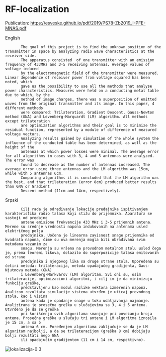 # RF-localization
Publication:
https://esveske.github.io/pdf/2019/PS78-Zb2019_I-PFE-MNAS.pdf
           
English        
          
           The goal of this project is to find the unknown position of the transmitter in space by analyzing radio wave characteristics at the receiver side.
           The apparatus consisted  of one transmitter with an emission frequency of 433MHz and 3-5 receiving antennas. Average values of voltage induced 
           by the electromagnetic field of the transmitter were measured. Linear dependence of receiver power from voltage squared has been noted, which 
           gave us the possibility to use all the methods that analyse power characteristics. Measures were held on a conducting metal table due to which, by the 
           method of image charges, there was a superposition of emitted waves from the original transmitter and its image. In this paper, 4 different methods
           were compared: Trilateration, Gradient Descent, Gauss-Newton method (GNA) and Levenberg-Marquardt (LM) algorithm. All methods except trilateration
           are optimization algorithms and their goal is to minimize the residual function, represented by a module of difference of measured voltage vectors.
           Analyzing results gained by simulation of the whole system the influence of the conducted table has been determined, as well as the height of the 
           antennas at which power losses were minimal. The average error for all algorithms in cases with 3, 4 and 5 antennas were analyzed. The error was 
           found to decrease as the number of antennas increased. The average error using three antennas and the LM algorithm was 15cm, while with 5 antennas 6cm.
           Comparing algorithms it is concluded that the LM algorithm was the best, and that trilateration (error 8cm) produced better results than GNA or Gradient
           Descent method (11cm and 14cm, respectively).
         
Srpski       
         
           Cilj rada je određivanje lokacije predajnika ispitivanjem karakteristika radio talasa koji stižu do prijemnika. Aparatura se sastoji od predajne 
           antene emisione frekvencije 433 MHz i 3-5 prijemnih antena. Merene su srednje vrednosti napona indukovanih na antenama usled električnog polja 
           predajnika. Uočena je linearna zavisnost snage prijemnika od kvadrata napona, čime su ova merenja mogla biti obrađivana svim metodama vezanim za 
           snagu. Merenja su vršena na provodnom metalnom stolu usled čega je, prema teoremi likova, dolazilo do superpozicije talasa emitovanih od strane 
           predajnika i njegovog lika sa druge strane stola. Upoređena su četiri metoda: trilateracija, metoda opadajućeg gradijenta, Gaus-Njutnova metoda (GNA)
           i Levenberg-Markvarov (LM) algoritam. Svi oni su, osim trilateracije, optimizacioni algoritmi, i cilj im je da minimizuju funkciju greške,
           predstavljenu kao modul razlike vektora izmerenih napona. Analizom rezultata simulacije sistema utvrđen je uticaj provodnog stola, kao i visina 
           antena kada je opadanje snage u toku udaljavanja najmanje. Analizirana je prosečna greška u slučajevima sa 3, 4 i 5 antena. Utvrđeno je da se greška
           pri korišćenju svih algoritama smanjuje pri povećanju broja antena. Prosečna greška u slučaju tri antene i LM algoritma iznosila je 15 cm, a sa 5 
           antena 6 cm. Poređenjem algoritama zaključuje se da je LM algoritam najbolji, a da se trilateracijom (greška 8 cm) dobijaju bolji rezultati nego GNA
           ili opadajućim gradijentom (11 cm i 14 cm, respektivno).

![lokalizacija-0 3](https://user-images.githubusercontent.com/57879705/140623730-2af34905-eb15-45f3-89fa-2968431c9515.jpg)

